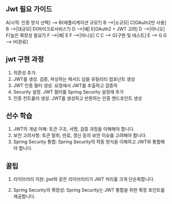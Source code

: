 ## Jwt 필요 가이드

A[시작: 인증 방식 선택] --> B{애플리케이션 규모?}
B -->|소규모| C[OAuth2만 사용]
B -->|대규모| D{마이크로서비스?}
D -->|예| E[OAuth2 + JWT 고려]
D -->|아니오| F{높은 확장성 필요?}
F -->|예| E
F -->|아니오| C
C --> G[구현 및 테스트]
E --> G
G --> H[완료]

## jwt 구현 과정
1. 의존성 추가.
2. JWT를 생성. 검증, 파싱하는 메서드 담을 유틸리티 컴포넌트 생성
3. JWT 인증 필터 생성. 요청에서 JWT를 추출하고 검증하
4. Security 설정.  JWT 필터를 Spring Security 설정에 추가
5. 인증 컨트롤러 생성. JWT를 생성하고 반환하는 인증 엔드포인트 생성


## 선수 학습 
1. JWT의 개념 이해: 토큰 구조, 서명, 검증 과정을 이해해야 합니다.
2. 보안 고려사항: 토큰 탈취, 만료, 갱신 등의 보안 이슈를 고려해야 합니다.
3. Spring Security 통합: Spring Security의 작동 방식을 이해하고 JWT와 통합해야 합니다.

## 꿀팁
1. 라이브러리 지원: jjwt와 같은 라이브러리가 JWT 처리를 크게 단순화합니다.

2. Spring Security의 확장성: Spring Security는 JWT 통합을 위한 확장 포인트를 제공합니다.




